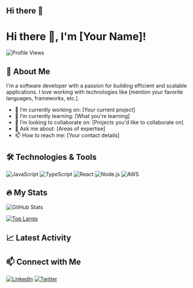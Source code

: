 ## Hi there 👋

# Hi there 👋, I'm [Your Name]!

![Profile Views](https://komarev.com/ghpvc/?username=yourusername&style=flat-square)

## 🚀 About Me

I'm a software developer with a passion for building efficient and scalable applications. I love working with technologies like [mention your favorite languages, frameworks, etc.].

- 🔭 I’m currently working on: [Your current project]
- 🌱 I’m currently learning: [What you're learning]
- 👯 I’m looking to collaborate on: [Projects you'd like to collaborate on]
- 💬 Ask me about: [Areas of expertise]
- 📫 How to reach me: [Your contact details]

## 🛠️ Technologies & Tools

![JavaScript](https://img.shields.io/badge/-JavaScript-black?logo=javascript)
![TypeScript](https://img.shields.io/badge/-TypeScript-007acc?logo=typescript)
![React](https://img.shields.io/badge/-React-black?logo=react)
![Node.js](https://img.shields.io/badge/-Node.js-black?logo=node.js)
![AWS](https://img.shields.io/badge/-AWS-black?logo=amazon-aws)

## 🔥 My Stats

![GitHub Stats](https://github-readme-stats.vercel.app/api?username=yourusername&show_icons=true&theme=radical)

[![Top Langs](https://github-readme-stats.vercel.app/api/top-langs/?username=yourusername&layout=compact)](https://github.com/anuraghazra/github-readme-stats)

## 📈 Latest Activity

<!--START_SECTION:activity-->
<!--END_SECTION:activity-->

## 📫 Connect with Me

[![LinkedIn](https://img.shields.io/badge/LinkedIn-blue?logo=linkedin)](https://www.linkedin.com/in/yourusername/)
[![Twitter](https://img.shields.io/badge/Twitter-1DA1F2?logo=twitter&logoColor=white)](https://twitter.com/yourusername)


